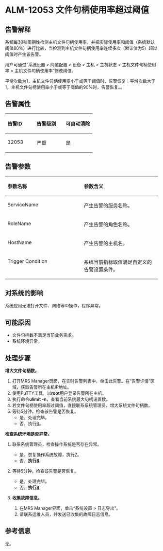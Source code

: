 # ALM-12053 文件句柄使用率超过阈值<a name="ZH-CN_TOPIC_0093195102"></a>

## 告警解释<a name="zh-cn_topic_0087154421_zh-cn_topic_0087039427_section23444129"></a>

系统每30秒周期性检测主机文件句柄使用率，并把实际使用率和阈值（系统默认阈值80%）进行比较，当检测到主机文件句柄使用率连续多次（默认值为5）超过阈值时产生该告警。

用户可通过“系统设置 \> 阈值配置 \> 设备 \> 主机 \> 主机状态 \> 主机文件句柄使用率 \> 主机文件句柄使用率”修改阈值。

平滑次数为1，主机文件句柄使用率小于或等于阈值时，告警恢复；平滑次数大于1，主机文件句柄使用率小于或等于阈值的90%时，告警恢复。。

## 告警属性<a name="zh-cn_topic_0087154421_zh-cn_topic_0087039427_section9670576"></a>

<a name="zh-cn_topic_0087154421_zh-cn_topic_0087039427_table51308430"></a>
<table><thead align="left"><tr id="zh-cn_topic_0087154421_zh-cn_topic_0087039427_row65571443"><th class="cellrowborder" valign="top" width="33.33333333333333%" id="mcps1.1.4.1.1"><p id="zh-cn_topic_0087154421_zh-cn_topic_0087039427_p9686670"><a name="zh-cn_topic_0087154421_zh-cn_topic_0087039427_p9686670"></a><a name="zh-cn_topic_0087154421_zh-cn_topic_0087039427_p9686670"></a>告警ID</p>
</th>
<th class="cellrowborder" valign="top" width="33.33333333333333%" id="mcps1.1.4.1.2"><p id="zh-cn_topic_0087154421_zh-cn_topic_0087039427_p46422781"><a name="zh-cn_topic_0087154421_zh-cn_topic_0087039427_p46422781"></a><a name="zh-cn_topic_0087154421_zh-cn_topic_0087039427_p46422781"></a>告警级别</p>
</th>
<th class="cellrowborder" valign="top" width="33.33333333333333%" id="mcps1.1.4.1.3"><p id="zh-cn_topic_0087154421_zh-cn_topic_0087039427_p2148905"><a name="zh-cn_topic_0087154421_zh-cn_topic_0087039427_p2148905"></a><a name="zh-cn_topic_0087154421_zh-cn_topic_0087039427_p2148905"></a>可自动清除</p>
</th>
</tr>
</thead>
<tbody><tr id="zh-cn_topic_0087154421_zh-cn_topic_0087039427_row39843577"><td class="cellrowborder" valign="top" width="33.33333333333333%" headers="mcps1.1.4.1.1 "><p id="zh-cn_topic_0087154421_zh-cn_topic_0087039427_p6104277"><a name="zh-cn_topic_0087154421_zh-cn_topic_0087039427_p6104277"></a><a name="zh-cn_topic_0087154421_zh-cn_topic_0087039427_p6104277"></a>12053</p>
</td>
<td class="cellrowborder" valign="top" width="33.33333333333333%" headers="mcps1.1.4.1.2 "><p id="zh-cn_topic_0087154421_zh-cn_topic_0087039427_p24684454"><a name="zh-cn_topic_0087154421_zh-cn_topic_0087039427_p24684454"></a><a name="zh-cn_topic_0087154421_zh-cn_topic_0087039427_p24684454"></a>严重</p>
</td>
<td class="cellrowborder" valign="top" width="33.33333333333333%" headers="mcps1.1.4.1.3 "><p id="zh-cn_topic_0087154421_zh-cn_topic_0087039427_p53283796"><a name="zh-cn_topic_0087154421_zh-cn_topic_0087039427_p53283796"></a><a name="zh-cn_topic_0087154421_zh-cn_topic_0087039427_p53283796"></a>是</p>
</td>
</tr>
</tbody>
</table>

## 告警参数<a name="zh-cn_topic_0087154421_zh-cn_topic_0087039427_section19926324"></a>

<a name="zh-cn_topic_0087154421_zh-cn_topic_0087039427_table21020230"></a>
<table><thead align="left"><tr id="zh-cn_topic_0087154421_zh-cn_topic_0087039427_row45167837"><th class="cellrowborder" valign="top" width="50%" id="mcps1.1.3.1.1"><p id="zh-cn_topic_0087154421_zh-cn_topic_0087039427_p34716170"><a name="zh-cn_topic_0087154421_zh-cn_topic_0087039427_p34716170"></a><a name="zh-cn_topic_0087154421_zh-cn_topic_0087039427_p34716170"></a>参数名称</p>
</th>
<th class="cellrowborder" valign="top" width="50%" id="mcps1.1.3.1.2"><p id="zh-cn_topic_0087154421_zh-cn_topic_0087039427_p60546367"><a name="zh-cn_topic_0087154421_zh-cn_topic_0087039427_p60546367"></a><a name="zh-cn_topic_0087154421_zh-cn_topic_0087039427_p60546367"></a>参数含义</p>
</th>
</tr>
</thead>
<tbody><tr id="zh-cn_topic_0087154421_zh-cn_topic_0087039427_row5308709"><td class="cellrowborder" valign="top" width="50%" headers="mcps1.1.3.1.1 "><p id="zh-cn_topic_0087154421_zh-cn_topic_0087039427_p27352291"><a name="zh-cn_topic_0087154421_zh-cn_topic_0087039427_p27352291"></a><a name="zh-cn_topic_0087154421_zh-cn_topic_0087039427_p27352291"></a>ServiceName</p>
</td>
<td class="cellrowborder" valign="top" width="50%" headers="mcps1.1.3.1.2 "><p id="zh-cn_topic_0087154421_zh-cn_topic_0087039427_p943138"><a name="zh-cn_topic_0087154421_zh-cn_topic_0087039427_p943138"></a><a name="zh-cn_topic_0087154421_zh-cn_topic_0087039427_p943138"></a>产生告警的服务名称。</p>
</td>
</tr>
<tr id="zh-cn_topic_0087154421_zh-cn_topic_0087039427_row8488250"><td class="cellrowborder" valign="top" width="50%" headers="mcps1.1.3.1.1 "><p id="zh-cn_topic_0087154421_zh-cn_topic_0087039427_p16459612"><a name="zh-cn_topic_0087154421_zh-cn_topic_0087039427_p16459612"></a><a name="zh-cn_topic_0087154421_zh-cn_topic_0087039427_p16459612"></a>RoleName</p>
</td>
<td class="cellrowborder" valign="top" width="50%" headers="mcps1.1.3.1.2 "><p id="zh-cn_topic_0087154421_zh-cn_topic_0087039427_p58160211"><a name="zh-cn_topic_0087154421_zh-cn_topic_0087039427_p58160211"></a><a name="zh-cn_topic_0087154421_zh-cn_topic_0087039427_p58160211"></a>产生告警的角色名称。</p>
</td>
</tr>
<tr id="zh-cn_topic_0087154421_zh-cn_topic_0087039427_row53679858"><td class="cellrowborder" valign="top" width="50%" headers="mcps1.1.3.1.1 "><p id="zh-cn_topic_0087154421_zh-cn_topic_0087039427_p53101251"><a name="zh-cn_topic_0087154421_zh-cn_topic_0087039427_p53101251"></a><a name="zh-cn_topic_0087154421_zh-cn_topic_0087039427_p53101251"></a>HostName</p>
</td>
<td class="cellrowborder" valign="top" width="50%" headers="mcps1.1.3.1.2 "><p id="zh-cn_topic_0087154421_zh-cn_topic_0087039427_p6234076"><a name="zh-cn_topic_0087154421_zh-cn_topic_0087039427_p6234076"></a><a name="zh-cn_topic_0087154421_zh-cn_topic_0087039427_p6234076"></a>产生告警的主机名。</p>
</td>
</tr>
<tr id="zh-cn_topic_0087154421_zh-cn_topic_0087039427_row56106692"><td class="cellrowborder" valign="top" width="50%" headers="mcps1.1.3.1.1 "><p id="zh-cn_topic_0087154421_zh-cn_topic_0087039427_p48348189"><a name="zh-cn_topic_0087154421_zh-cn_topic_0087039427_p48348189"></a><a name="zh-cn_topic_0087154421_zh-cn_topic_0087039427_p48348189"></a>Trigger Condition</p>
</td>
<td class="cellrowborder" valign="top" width="50%" headers="mcps1.1.3.1.2 "><p id="zh-cn_topic_0087154421_zh-cn_topic_0087039427_p23889235"><a name="zh-cn_topic_0087154421_zh-cn_topic_0087039427_p23889235"></a><a name="zh-cn_topic_0087154421_zh-cn_topic_0087039427_p23889235"></a>系统当前指标取值满足自定义的告警设置条件。</p>
</td>
</tr>
</tbody>
</table>

## 对系统的影响<a name="zh-cn_topic_0087154421_zh-cn_topic_0087039427_section45119190"></a>

系统应用无法打开文件、网络等IO操作，程序异常。

## 可能原因<a name="zh-cn_topic_0087154421_zh-cn_topic_0087039427_section3419527"></a>

-   文件句柄数不满足当前业务需求。
-   系统环境异常。

## 处理步骤<a name="zh-cn_topic_0087154421_zh-cn_topic_0087039427_section30775744"></a>

**增大文件句柄数。**

1.  打开MRS Manager页面，在实时告警列表中，单击此告警。在“告警详情”区域，获取告警所在主机IP地址。
2.  使用PuTTY工具，以**root**用户登录告警所在主机。
3.  执行命令**ulimit -n**，查看当前系统最大句柄设置数。
4.  若文件句柄使用率超过阈值，直接联系系统管理员，增大系统文件句柄数。
5.  等待5分钟，检查该告警是否恢复。
    -   是，处理完毕。
    -   否，执行[6](#zh-cn_topic_0087154421_zh-cn_topic_0087039427_li6831599151742)。


**检查系统环境是否异常。**

1.  <a name="zh-cn_topic_0087154421_zh-cn_topic_0087039427_li6831599151742"></a>联系系统管理员，检查操作系统是否存在异常。
    -   是，恢复操作系统故障，执行[7](#zh-cn_topic_0087154421_zh-cn_topic_0087039427_li2777630151742)。
    -   否，**执行[8](#zh-cn_topic_0087154421_li28668324112029)**

2.  <a name="zh-cn_topic_0087154421_zh-cn_topic_0087039427_li2777630151742"></a>等待5分钟，检查该告警是否恢复。
    -   是，处理完毕。
    -   否，**执行[8](#zh-cn_topic_0087154421_li28668324112029)**

3.  <a name="zh-cn_topic_0087154421_li28668324112029"></a>**收集故障信息。**
    1.  在MRS Manager界面，单击“系统设置 \> 日志导出”。
    2.  请联系运维人员，并发送已收集的故障日志信息。


## 参考信息<a name="zh-cn_topic_0087154421_zh-cn_topic_0087039427_section8546242"></a>

无。

